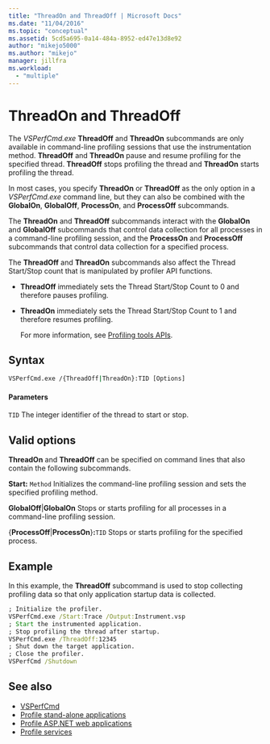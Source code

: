 ```yaml
---
title: "ThreadOn and ThreadOff | Microsoft Docs"
ms.date: "11/04/2016"
ms.topic: "conceptual"
ms.assetid: 5cd5a695-0a14-484a-8952-ed47e13d8e92
author: "mikejo5000"
ms.author: "mikejo"
manager: jillfra
ms.workload:
  - "multiple"
---
```

# ThreadOn and ThreadOff
The *VSPerfCmd.exe* **ThreadOff** and **ThreadOn** subcommands are only available in command-line profiling sessions that use the instrumentation method. **ThreadOff** and **ThreadOn** pause and resume profiling for the specified thread. **ThreadOff** stops profiling the thread and **ThreadOn** starts profiling the thread.

 In most cases, you specify **ThreadOn** or **ThreadOff** as the only option in a *VSPerfCmd.exe* command line, but they can also be combined with the **GlobalOn**, **GlobalOff**, **ProcessOn**, and **ProcessOff** subcommands.

 The **ThreadOn** and **ThreadOff** subcommands interact with the **GlobalOn** and **GlobalOff** subcommands that control data collection for all processes in a command-line profiling session, and the **ProcessOn** and **ProcessOff** subcommands that control data collection for a specified process.

 The **ThreadOff** and **ThreadOn** subcommands also affect the Thread Start/Stop count that is manipulated by profiler API functions.

- **ThreadOff** immediately sets the Thread Start/Stop Count to 0 and therefore pauses profiling.

- **ThreadOn** immediately sets the Thread Start/Stop Count to 1 and therefore resumes profiling.

  For more information, see [Profiling tools APIs](../profiling/profiling-tools-apis.md).

## Syntax

```cmd
VSPerfCmd.exe /{ThreadOff|ThreadOn}:TID [Options]

```

#### Parameters
 `TID`
 The integer identifier of the thread to start or stop.

## Valid options
 **ThreadOn** and **ThreadOff** can be specified on command lines that also contain the following subcommands.

 **Start:** `Method`
 Initializes the command-line profiling session and sets the specified profiling method.

 **GlobalOff**&#124;**GlobalOn**
 Stops or starts profiling for all processes in a command-line profiling session.

 {**ProcessOff**&#124;**ProcessOn**}**:**`TID`
 Stops or starts profiling for the specified process.

## Example
 In this example, the **ThreadOff** subcommand is used to stop collecting profiling data so that only application startup data is collected.

```cmd
; Initialize the profiler.
VSPerfCmd.exe /Start:Trace /Output:Instrument.vsp
; Start the instrumented application.
; Stop profiling the thread after startup.
VSPerfCmd.exe /ThreadOff:12345
; Shut down the target application.
; Close the profiler.
VSPerfCmd /Shutdown

```

## See also
- [VSPerfCmd](../profiling/vsperfcmd.md)
- [Profile stand-alone applications](../profiling/command-line-profiling-of-stand-alone-applications.md)
- [Profile ASP.NET web applications](../profiling/command-line-profiling-of-aspnet-web-applications.md)
- [Profile services](../profiling/command-line-profiling-of-services.md)